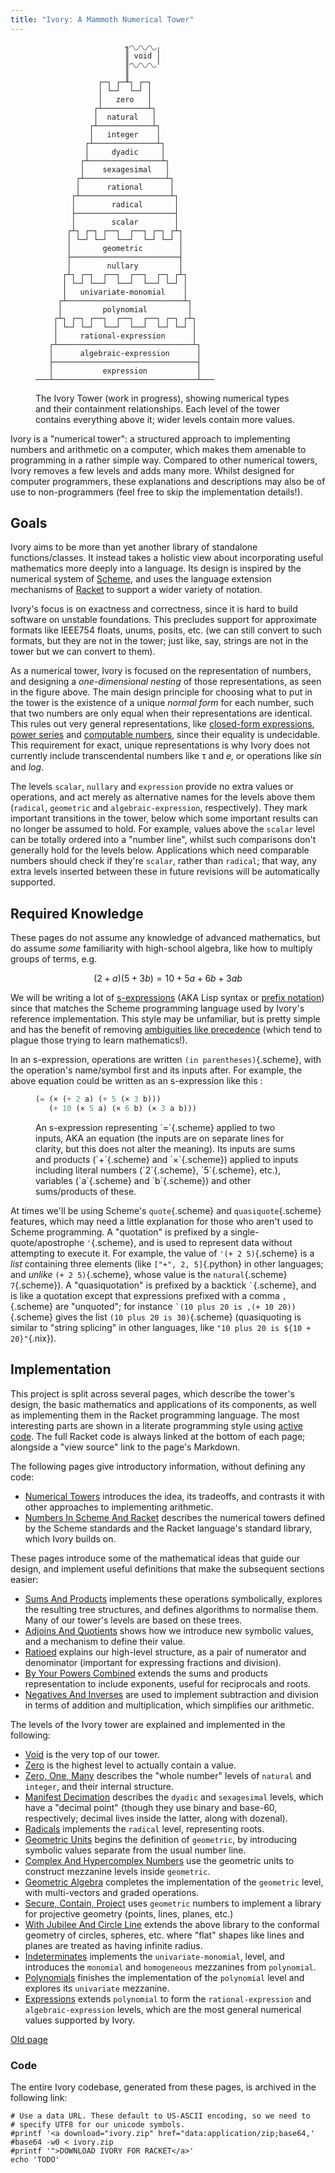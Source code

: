 ```yaml
---
title: "Ivory: A Mammoth Numerical Tower"
---
```


<figure>

```
                    ╖◠◡◠◡◠◡╷
                    ║ void │
                    ║◠◡◠◡◠◡╵
                    ║
              ┌─┐ ┌─╨┐ ┌─┐
              │ └─┘  └─┘ │
              │   zero   │
             ┌┴──────────┴┐
             │  natural   │
            ┌┴────────────┴┐
            │   integer    │
           ┌┴──────────────┴┐
           │     dyadic     │
          ┌┴────────────────┴┐
          │    sexagesimal   │
         ┌┴──────────────────┴┐
         │      rational      │
        ┌┴────────────────────┴┐
        │        radical       │
        ├──────────────────────┤
        │        scalar        │
       ┌┴┐ ┌─┐ ┌──┐  ┌──┐ ┌─┐ ┌┴┐
       │ └─┘ └─┘  └──┘  └─┘ └─┘ │
       │       geometric        │
       ├────────────────────────┤
       │        nullary         │
      ┌┴┐ ┌─┐  ┌──┐  ┌──┐  ┌─┐ ┌┴┐
      │ └─┘ └──┘  └──┘  └──┘ └─┘ │
      │   univariate-monomial    │
     ┌┴──────────────────────────┴┐
     │         polynomial         │
    ┌┴┐ ┌─┐ ┌──┐  ┌──┐  ┌──┐ ┌─┐ ┌┴┐
    │ └─┘ └─┘  └──┘  └──┘  └─┘ └─┘ │
    │     rational-expression      │
   ┌┴──────────────────────────────┴┐
   │      algebraic-expression      │
   ├────────────────────────────────┤
   │           expression           │
───┴────────────────────────────────┴───
```

 <figcaption>

The Ivory Tower (work in progress), showing numerical types and their
containment relationships. Each level of the tower contains everything above
it; wider levels contain more values.

 </figcaption>
</figure>

Ivory is a "numerical tower": a structured approach to implementing numbers and
arithmetic on a computer, which makes them amenable to programming in a rather
simple way. Compared to other numerical towers, Ivory removes a few levels and
adds many more. Whilst designed for computer programmers, these explanations and
descriptions may also be of use to non-programmers (feel free to skip the
implementation details!).

## Goals ##

Ivory aims to be more than yet another library of standalone functions/classes.
It instead takes a holistic view about incorporating useful mathematics more
deeply into a language. Its design is inspired by the numerical system of
[Scheme](https://www.scheme.org), and uses the language extension mechanisms of
[Racket](https://racket-lang.org) to support a wider variety of notation.

Ivory's focus is on exactness and correctness, since it is hard to build
software on unstable foundations. This precludes support for approximate formats
like IEEE754 floats, unums, posits, etc. (we can still convert to such formats,
but they are not in the tower; just like, say, strings are not in the tower but
we can convert to them).

As a numerical tower, Ivory is focused on the representation of numbers, and
designing a *one-dimensional nesting* of those representations, as seen in the
figure above. The main design principle for choosing what to put in the tower is
the existence of a unique *normal form* for each number, such that two numbers
are only equal when their representations are identical. This rules out very
general representations, like [closed-form
expressions](https://en.wikipedia.org/wiki/Closed-form_expression), [power
series](https://en.wikipedia.org/wiki/Power_series) and [computable
numbers](https://en.wikipedia.org/wiki/Computable_number), since their equality
is undecidable. This requirement for exact, unique representations is why Ivory
does not currently include transcendental numbers like τ and 𝑒, or operations
like $sin$ and $log$.

The levels `scalar`, `nullary` and `expression` provide no extra values or
operations, and act merely as alternative names for the levels above them
(`radical`, `geometric` and `algebraic-expression`, respectively). They
mark important transitions in the tower, below which some important results can
no longer be assumed to hold. For example, values above the `scalar` level can
be totally ordered into a "number line", whilst such comparisons don't generally
hold for the levels below. Applications which need comparable numbers should
check if they're `scalar`, rather than `radical`; that way, any extra levels
inserted between these in future revisions will be automatically supported.

## Required Knowledge ##

These pages do not assume any knowledge of advanced mathematics, but do assume
*some* familiarity with high-school algebra, like how to multiply groups of
terms, e.g.

$$(2 + a)(5 + 3b) = 10 + 5a + 6b + 3ab$$

We will be writing a lot of [s-expressions](/blog/2017-08-29-s_expressions.html)
(AKA Lisp syntax or [prefix
notation](https://en.wikipedia.org/wiki/Polish_notation)) since that matches the
Scheme programming language used by Ivory's reference implementation. This style
may be unfamiliar, but is pretty simple and has the benefit of removing
[ambiguities like
precedence](https://en.wikipedia.org/wiki/Order_of_operations) (which tend to
plague those trying to learn mathematics!).

In an s-expression, operations are written `(in parentheses)`{.scheme}, with the
operation's name/symbol first and its inputs after. For example, the above
equation could be written as an s-expression like this :

<figure>

```scheme
(= (× (+ 2 a) (+ 5 (× 3 b)))
   (+ 10 (× 5 a) (× 6 b) (× 3 a b)))
```

<figcaption>An s-expression representing `=`{.scheme} applied to two inputs, AKA
an equation (the inputs are on separate lines for clarity, but this does not
alter the meaning). Its inputs are sums and products (`+`{.scheme} and
`×`{.scheme}) applied to inputs including literal numbers (`2`{.scheme},
`5`{.scheme}, etc.), variables (`a`{.scheme} and `b`{.scheme}) and other
sums/products of these.</figcaption></figure>

At times we'll be using Scheme's `quote`{.scheme} and `quasiquote`{.scheme}
features, which may need a little explanation for those who aren't used to
Scheme programming. A "quotation" is prefixed by a single-quote/apostrophe
`'`{.scheme}, and is used to represent data without attempting to execute
it. For example, the value of `'(+ 2 5)`{.scheme} is a *list* containing three
elements (like `["+", 2, 5]`{.python} in other languages; and *unlike*
`(+ 2 5)`{.scheme}, whose value is the `natural`{.scheme} `7`{.scheme}). A
"quasiquotation" is prefixed by a backtick `` ` ``{.scheme}, and is like a
quotation except that expressions prefixed with a comma `,`{.scheme} are
"unquoted"; for instance `` `(10 plus 20 is ,(+ 10 20)) ``{.scheme} gives the
list `(10 plus 20 is 30)`{.scheme} (quasiquoting is similar to "string splicing"
in other languages, like `"10 plus 20 is ${10 + 20}"`{.nix}).

## Implementation ##

This project is split across several pages, which describe the tower's design,
the basic mathematics and applications of its components, as well as
implementing them in the Racket programming language. The most interesting parts
are shown in a literate programming style using
[active code](/projects/activecode). The full Racket code is always linked at
the bottom of each page; alongside a "view source" link to the page's Markdown.

The following pages give introductory information, without defining any code:

 - [Numerical Towers](numerical_towers.html) introduces the idea, its tradeoffs,
   and contrasts it with other approaches to implementing arithmetic.
 - [Numbers In Scheme And Racket](numbers_in_scheme.html) describes the
   numerical towers defined by the Scheme standards and the Racket language's
   standard library, which Ivory builds on.

These pages introduce some of the mathematical ideas that guide our design, and
implement useful definitions that make the subsequent sections easier:

 - [Sums And Products](sums_and_products.html) implements these operations
   symbolically, explores the resulting tree structures, and defines algorithms
   to normalise them. Many of our tower's levels are based on these trees.
 - [Adjoins And Quotients](adjoins_and_quotients.html) shows how we introduce
   new symbolic values, and a mechanism to define their value.
 - [Ratioed](ratio.html) explains our high-level structure, as a pair of
   numerator and denominator (important for expressing fractions and division).
 - [By Your Powers Combined](powers.html) extends the sums and products
   representation to include exponents, useful for reciprocals and roots.
 - [Negatives And Inverses](negatives_and_inverses.html) are used to implement
   subtraction and division in terms of addition and multiplication, which
   simplifies our arithmetic.

The levels of the Ivory tower are explained and implemented in the following:

 - [Void](void.html) is the very top of our tower.
 - [Zero](zero.html) is the highest level to actually contain a value.
 - [Zero, One, Many](zero_one_many.html) describes the "whole number" levels of
   `natural` and `integer`, and their internal structure.
 - [Manifest Decimation](dyadic.html) describes the `dyadic` and `sexagesimal`
   levels, which have a "decimal point" (though they use binary and base-60,
   respectively; decimal lives inside the latter, along with dozenal).
 - [Radicals](radicals.html) implements the `radical` level, representing roots.
 - [Geometric Units](geometric_units.html) begins the definition of `geometric`,
   by introducing symbolic values separate from the usual number line.
 - [Complex And Hypercomplex Numbers](complex_and_hypercomplex_numbers.html)
   use the geometric units to construct mezzanine levels inside `geometric`.
 - [Geometric Algebra](geometric_algebra.html) completes the implementation of
   the `geometric` level, with multi-vectors and graded operations.
 - [Secure, Contain, Project](projective.html) uses `geometric` numbers to
   implement a library for projective geometry (points, lines, planes, etc.)
 - [With Jubilee And Circle Line](conformal.html) extends the above library to
   the conformal geometry of circles, spheres, etc. where "flat" shapes like
   lines and planes are treated as having infinite radius.
 - [Indeterminates](indeterminates.html) implements the `univariate-monomial`,
   level, and introduces the `monomial` and `homogeneous` mezzanines from
   `polynomial`.
 - [Polynomials](polynomials.html) finishes the implementation of the
   `polynomial` level and explores its `univariate` mezzanine.
 - [Expressions](expressions.html) extends `polynomial` to form the
   `rational-expression` and `algebraic-expression` levels, which are the most
   general numerical values supported by Ivory.

<div style="display: hidden;">

[Old page](scheme_geometric_algebra.html)

</div>

### Code ###

The entire Ivory codebase, generated from these pages, is archived in the
following link:

```{.unwrap pipe="sh | pandoc -t json"}
# Use a data URL. These default to US-ASCII encoding, so we need to
# specify UTF8 for our unicode symbols.
#printf '<a download="ivory.zip" href="data:application/zip;base64,'
#base64 -w0 < ivory.zip
#printf '">DOWNLOAD IVORY FOR RACKET</a>'
echo 'TODO'
```
